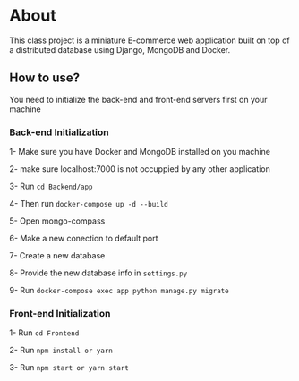 # About

This class project is a miniature E-commerce web application built on top of a distributed database using Django, MongoDB and Docker. 

## How to use?
You need to initialize the back-end and front-end servers first on your machine 

### Back-end Initialization

1- Make sure you have Docker and MongoDB installed on you machine

2- make sure localhost:7000 is not occuppied by any other application

3- Run `cd Backend/app`

4- Then run `docker-compose up -d --build`

5- Open mongo-compass

6- Make a new conection to default port

7- Create a new database

8- Provide the new database info in `settings.py`

9- Run `docker-compose exec app python manage.py migrate`


### Front-end Initialization

1- Run `cd Frontend`

2- Run `npm install or yarn`

3- Run `npm start or yarn start`
